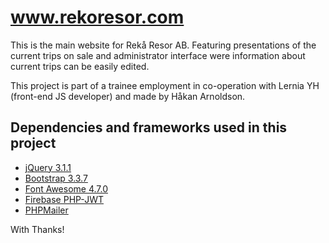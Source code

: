 # www.rekoresor.com

This is the main website for Rekå Resor AB.
Featuring presentations of the current trips on sale and administrator interface were information about current trips can be easily edited.

This project is part of a trainee employment in co-operation with Lernia YH (front-end JS developer) and made by Håkan Arnoldson.

## Dependencies and frameworks used in this project
* [jQuery 3.1.1](https://github.com/jquery/jquery)
* [Bootstrap 3.3.7](https://github.com/twbs/bootstrap)
* [Font Awesome 4.7.0](https://github.com/FortAwesome/Font-Awesome)
* [Firebase PHP-JWT](https://github.com/firebase/php-jwt)
* [PHPMailer](https://github.com/PHPMailer/PHPMailer)

With Thanks!
